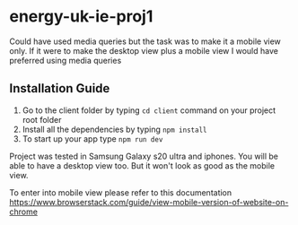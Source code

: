 # energy-uk-ie-proj1

Could have used media queries but the task was to make it a mobile view only. If it were to make the desktop view plus a mobile view I would have preferred 
using media queries

## Installation Guide
1. Go to the client folder by typing ```cd client``` command on your project root folder
2. Install all the dependencies by typing ```npm install```
3. To start up your app type ```npm run dev```

Project was tested in Samsung Galaxy s20 ultra and iphones. You will be able to have a desktop view too. But it won't look as good as the mobile view.

To enter into mobile view please refer to this documentation https://www.browserstack.com/guide/view-mobile-version-of-website-on-chrome
